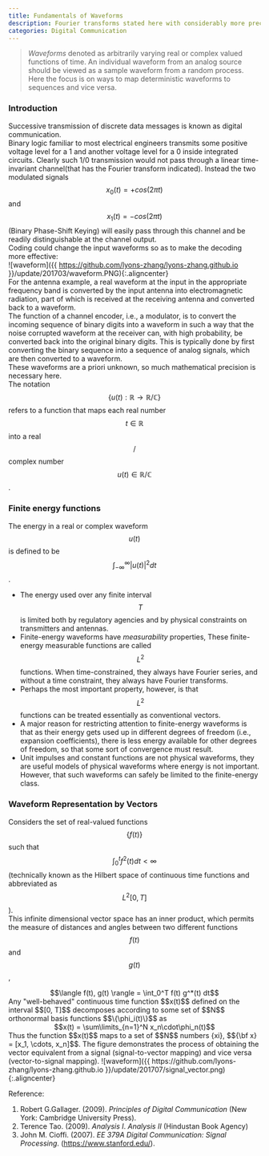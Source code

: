 ```yaml
---
title: Fundamentals of Waveforms
description: Fourier transforms stated here with considerably more precision and interpretation.
categories: Digital Communication
---
```


> *Waveforms* denoted as arbitrarily varying real or complex valued functions of time. An individual waveform from an analog source should be viewed as a sample waveform from a random process. Here the focus is on ways to map deterministic waveforms to sequences and vice versa.  

### **Introduction**
Successive transmission of discrete data messages is known as digital communication.  
Binary logic familiar to most electrical engineers transmits some positive voltage level for a 1 and another voltage level for a 0 inside integrated circuits. Clearly such 1/0 transmission would not pass through a linear time-invariant channel(that has the Fourier transform indicated). Instead the two modulated signals $$x_0(t) = +cos(2\pi t)$$ and $$x_1(t) = −cos(2\pi t)$$ (Binary Phase-Shift Keying) will easily pass through this channel and be readily distinguishable at the channel output.  
Coding could change the input waveforms so as to make the decoding more effective:  
![waveform]({{ https://github.com/lyons-zhang/lyons-zhang.github.io }}/update/201703/waveform.PNG){:.aligncenter}  
For the antenna example, a real waveform at the input in the appropriate frequency band is converted by the input antenna into electromagnetic radiation, part of which is received at the receiving antenna and converted back to a waveform.  
The function of a channel encoder, i.e., a modulator, is to convert the incoming sequence of binary digits into a waveform in such a way that the noise corrupted waveform at the receiver can, with high probability, be converted back into the original binary digits. This is typically done by first converting the binary sequence into a sequence of analog signals, which are then converted to a waveform.  
These waveforms are a priori unknown, so much mathematical precision is necessary here.  
The notation $$\{u(t) : \mathbb{R} \rightarrow \mathbb{R}/\mathbb{C}\}$$ refers to a function that maps each real number $$t \in \mathbb{R}$$ into a real$$/$$complex number $$u(t) \in \mathbb{R}/\mathbb{C}$$.  
### **Finite energy functions**
The energy in a real or complex waveform $$u(t)$$ is defined to be $$\int_{-\infty}^\infty|u(t)|^2dt$$.  
* The energy used over any finite interval $$T$$ is limited both by regulatory agencies and by physical constraints on transmitters and antennas.
* Finite-energy waveforms have *measurability* properties, These finite-energy measurable functions are called $$L^2$$ functions. When time-constrained, they always have Fourier series, and without a time constraint, they always have Fourier transforms.
* Perhaps the most important property, however, is that $$L^2$$ functions can be treated essentially as conventional vectors.
* A major reason for restricting attention to finite-energy waveforms is that as their energy gets used up in different degrees of freedom (i.e., expansion coefficients), there is less energy available for other degrees of freedom, so that some sort of convergence must result. 
* Unit impulses and constant functions are not physical waveforms, they are useful models of physical waveforms where energy is not important. However, that such waveforms can safely be limited to the finite-energy class.  

### **Waveform Representation by Vectors**
Considers the set of real-valued functions $$\{f(t)\}$$ such that $$\int_0^t f^2(t)dt < \infty$$ (technically known as the Hilbert space of continuous time functions and abbreviated as $$L^2[0, T]$$).   
This infinite dimensional vector space has an inner product, which permits the measure of distances and angles between two different functions $$f(t)$$ and $$g(t)$$,
<center>$$\langle f(t), g(t) \rangle = \int_0^T f(t) g^*(t) dt$$</center>
Any "well-behaved" continuous time function $$x(t)$$ defined on the interval $$[0, T]$$ decomposes according to some set of $$N$$ orthonormal basis functions $$\{\phi_i(t)\}$$ as 
<center>$$x(t) = \sum\limits_{n=1}^N x_n\cdot\phi_n(t)$$</center>
Thus the function $$x(t)$$ maps to a set of $$N$$ numbers {xi}, $${\bf x} = [x_1, \cdots, x_n]$$.   
The figure demonstrates the process of obtaining the vector equivalent from a signal (signal-to-vector mapping) and vice versa (vector-to-signal mapping).  
![waveform]({{ https://github.com/lyons-zhang/lyons-zhang.github.io }}/update/201707/signal_vector.png){:.aligncenter} 

Reference:

1. Robert G.Gallager. (2009). *Principles of Digital Communication* (New York: Cambridge University Press).
2. Terence Tao. (2009). *Analysis I*. *Analysis II* (Hindustan Book Agency)
3. John M. Cioffi. (2007). *EE 379A Digital Communication: Signal Processing*. (https://www.stanford.edu/).
